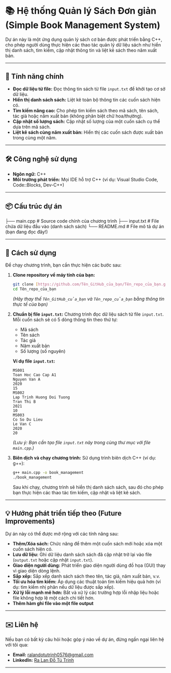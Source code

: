 # 📚 Hệ thống Quản lý Sách Đơn giản (Simple Book Management System)

Dự án này là một ứng dụng quản lý sách cơ bản được phát triển bằng C++, cho phép người dùng thực hiện các thao tác quản lý dữ liệu sách như hiển thị danh sách, tìm kiếm, cập nhật thông tin và liệt kê sách theo năm xuất bản.

--------------------------------------------------------------------------------------------------------------------------

## 🚀 Tính năng chính

* **Đọc dữ liệu từ file:** Đọc thông tin sách từ file `input.txt` để khởi tạo cơ sở dữ liệu.
* **Hiển thị danh sách sách:** Liệt kê toàn bộ thông tin các cuốn sách hiện có.
* **Tìm kiếm nâng cao:** Cho phép tìm kiếm sách theo mã sách, tên sách, tác giả hoặc năm xuất bản (không phân biệt chữ hoa/thường).
* **Cập nhật số lượng sách:** Cập nhật số lượng của một cuốn sách cụ thể dựa trên mã sách.
* **Liệt kê sách cùng năm xuất bản:** Hiển thị các cuốn sách được xuất bản trong cùng một năm.

--------------------------------------------------------------------------------------------------------------------------

## 🛠️ Công nghệ sử dụng

* **Ngôn ngữ:** C++
* **Môi trường phát triển:** Mọi IDE hỗ trợ C++ (ví dụ: Visual Studio Code, Code::Blocks, Dev-C++)

--------------------------------------------------------------------------------------------------------------------------

## 📦 Cấu trúc dự án

├── main.cpp                # Source code chính của chương trình
├── input.txt               # File chứa dữ liệu đầu vào (danh sách sách)
└── README.md               # File mô tả dự án (bạn đang đọc đây!)

--------------------------------------------------------------------------------------------------------------------------

## 📝 Cách sử dụng

Để chạy chương trình, bạn cần thực hiện các bước sau:

1.  **Clone repository về máy tính của bạn:**
    ```bash
    git clone [https://github.com/Tên_GitHub_của_bạn/Tên_repo_của_bạn.git](https://github.com/Tên_GitHub_của_bạn/Tên_repo_của_bạn.git)
    cd Tên_repo_của_bạn
    ```
    *(Hãy thay thế `Tên_GitHub_của_bạn` và `Tên_repo_của_bạn` bằng thông tin thực tế của bạn)*

2.  **Chuẩn bị file `input.txt`:**
    Chương trình đọc dữ liệu sách từ file `input.txt`. Mỗi cuốn sách sẽ có 5 dòng thông tin theo thứ tự:
    * Mã sách
    * Tên sách
    * Tác giả
    * Năm xuất bản
    * Số lượng (số nguyên)

    **Ví dụ file `input.txt`:**
    ```
    MS001
    Toan Hoc Cao Cap A1
    Nguyen Van A
    2020
    15
    MS002
    Lap Trinh Huong Doi Tuong
    Tran Thi B
    2021
    10
    MS003
    Co So Du Lieu
    Le Van C
    2020
    20
    ```
    *(Lưu ý: Bạn cần tạo file `input.txt` này trong cùng thư mục với file `main.cpp`.)*

3.  **Biên dịch và chạy chương trình:**
    Sử dụng trình biên dịch C++ (ví dụ: g++):
    ```bash
    g++ main.cpp -o book_management
    ./book_management
    ```
    Sau khi chạy, chương trình sẽ hiển thị danh sách sách, sau đó cho phép bạn thực hiện các thao tác tìm kiếm, cập nhật và liệt kê sách.

--------------------------------------------------------------------------------------------------------------------------

## 💡 Hướng phát triển tiếp theo (Future Improvements)

Dự án này có thể được mở rộng với các tính năng sau:

* **Thêm/Xóa sách:** Chức năng để thêm một cuốn sách mới hoặc xóa một cuốn sách hiện có.
* **Lưu dữ liệu:** Ghi dữ liệu danh sách sách đã cập nhật trở lại vào file (`output.txt` hoặc cập nhật `input.txt`).
* **Giao diện người dùng:** Phát triển giao diện người dùng đồ họa (GUI) thay vì giao diện dòng lệnh.
* **Sắp xếp:** Sắp xếp danh sách sách theo tên, tác giả, năm xuất bản, v.v.
* **Tối ưu hóa tìm kiếm:** Áp dụng các thuật toán tìm kiếm hiệu quả hơn (ví dụ: tìm kiếm nhị phân nếu dữ liệu được sắp xếp).
* **Xử lý lỗi mạnh mẽ hơn:** Bắt và xử lý các trường hợp lỗi nhập liệu hoặc file không hợp lệ một cách chi tiết hơn.
* **Thêm hàm ghi file vào một file output**

--------------------------------------------------------------------------------------------------------------------------

## ✉️ Liên hệ

Nếu bạn có bất kỳ câu hỏi hoặc góp ý nào về dự án, đừng ngần ngại liên hệ với tôi qua:
* **Email:** [ralandotutrinh0576@gmail.com](mailto:ralandotutrinh0576@gmail.com)
* **LinkedIn:** [Ra Lan Đỗ Tú Trinh](https://www.linkedin.com/in/ra-lan-do-tu-trinh-1992172799)
--------------------------------------------------------------------------------------------------------------------------

